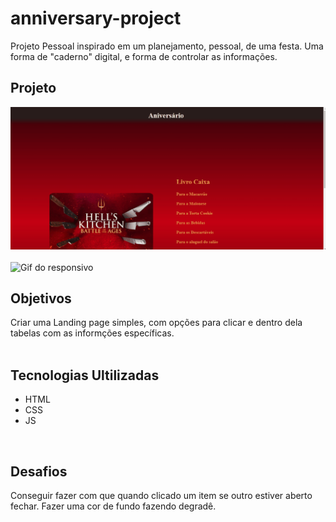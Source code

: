 # anniversary-project
Projeto Pessoal inspirado em um planejamento, pessoal, de uma festa.
Uma forma de "caderno" digital, e forma de controlar as informações.
<br>

## Projeto
<img src="src/images/anniversary-project.gif" alt="Gif do Projeto">
<br>
<br>
<img src="src/images/anniversary-project-responsive.gif" alt="Gif do responsivo">
<br>

## Objetivos
Criar uma Landing page simples, com opções para clicar e dentro dela tabelas com as informções específicas.
<br>
<br>

## Tecnologias Ultilizadas
- HTML
- CSS
- JS
<br>

## Desafios
Conseguir fazer com que quando clicado um item se outro estiver aberto fechar.
Fazer uma cor de fundo fazendo degradê.